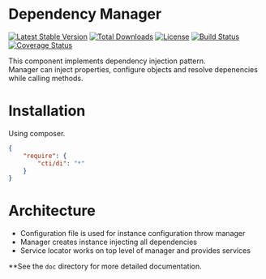 # Dependency Manager

[![Latest Stable Version](https://poser.pugx.org/cti/di/v/stable.png)](https://packagist.org/packages/cti/di)
[![Total Downloads](https://poser.pugx.org/cti/di/downloads.png)](https://packagist.org/packages/cti/di)
[![License](https://poser.pugx.org/cti/di/license.png)](https://packagist.org/packages/cti/di)
[![Build Status](https://travis-ci.org/cti/di.svg)](https://travis-ci.org/cti/di)
[![Coverage Status](https://coveralls.io/repos/cti/di/badge.png)](https://coveralls.io/r/cti/di)

This component implements dependency injection pattern.   
Manager can inject properties, configure objects and resolve depenencies while calling methods.  

# Installation
Using composer.
```json
{
    "require": {
        "cti/di": "*"    
    }
}
```

# Architecture
* Configuration file is used for instance configuration throw manager
* Manager creates instance injecting all dependencies
* Service locator works on top level of manager and provides services

**See the `doc` directory for more detailed documentation.